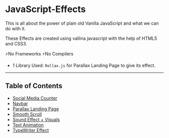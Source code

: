 # JavaScript-Effects

This is all about the power of plain old Vanilla JavaScript and what we can do with it.

These Effects are created using vallina javascript with the help of HTML5 and CSS3.

⚡No Frameworks ⚡No Compilers

- 1 Library Used: `Rellax.js` for Parallax Landing Page to give its effect.

<hr />

## Table of Contents

- [Social Media Counter](Animated-Counter/index.html)
- [Navbar](Animated-Navbar/index.html)
- [Parallax Landing Page](Parallax-Landing-Page/index.html)
- [Smooth Scroll](Smooth-Scroll/index.html)
- [Sound Effect + Visuals](Sound-Effects/index.html)
- [Text Animation](Text-Animation/index.html)
- [TypeWriter Effect](TypeWriter-Effect/index.html)
